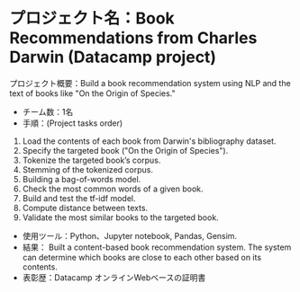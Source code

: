 
# プロジェクト名：Book Recommendations from Charles Darwin (Datacamp project)

プロジェクト概要：Build a book recommendation system using NLP and the text of books like "On the Origin of Species."
- チーム数：1名
- 手順：(Project tasks order)
1. Load the contents of each book from Darwin's bibliography dataset.
2. Specify the targeted book ("On the Origin of Species").
3. Tokenize the targeted book’s corpus.
4. Stemming of the tokenized corpus.
5. Building a bag-of-words model.
6. Check the most common words of a given book.
7. Build and test the tf-idf model.
8. Compute distance between texts.
9. Validate the most similar books to the targeted book. 

- 使用ツール：Python、Jupyter notebook, Pandas, Gensim.
- 結果： Built a content-based book recommendation system. The system can determine which books are close to each other based on its contents. 
- 表彰歴：Datacamp オンラインWebベースの証明書 
